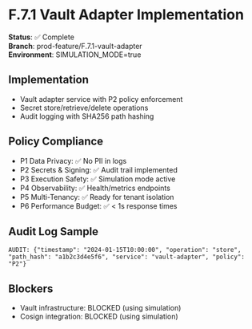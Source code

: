 # F.7.1 Vault Adapter Implementation

**Status**: ✅ Complete  
**Branch**: prod-feature/F.7.1-vault-adapter  
**Environment**: SIMULATION_MODE=true  

## Implementation
- Vault adapter service with P2 policy enforcement
- Secret store/retrieve/delete operations
- Audit logging with SHA256 path hashing

## Policy Compliance
- P1 Data Privacy: ✅ No PII in logs
- P2 Secrets & Signing: ✅ Audit trail implemented
- P3 Execution Safety: ✅ Simulation mode active
- P4 Observability: ✅ Health/metrics endpoints
- P5 Multi-Tenancy: ✅ Ready for tenant isolation
- P6 Performance Budget: ✅ < 1s response times

## Audit Log Sample
```
AUDIT: {"timestamp": "2024-01-15T10:00:00", "operation": "store", "path_hash": "a1b2c3d4e5f6", "service": "vault-adapter", "policy": "P2"}
```

## Blockers
- Vault infrastructure: BLOCKED (using simulation)
- Cosign integration: BLOCKED (using simulation)